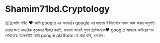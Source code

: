# Shamim71bd.Cryptology
🇧🇩আমি গর্বিত ❤️ আমি google এর সদস্য👍 google এর মাধ্যমে ইন্টারনেটর সকল কাজ করার অনুমতি দেয়ার জন্য আন্তরিক কৃতজ্ঞতা স্বীকার করছি, ধন্যবাদ জানাই গুগল প্ল্যাটফর্মকে❤️ google আমাকে আইয়ের পথ দেখিয়েছে  অনেকটাই আমি google platform কে শ্রদ্ধা করি, ধন্যবাদ।
